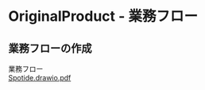 # OriginalProduct - 業務フロー

## 業務フローの作成

業務フロー  
[Spotide.drawio.pdf](https://github.com/user-attachments/files/18074638/Spotide.drawio.pdf)



